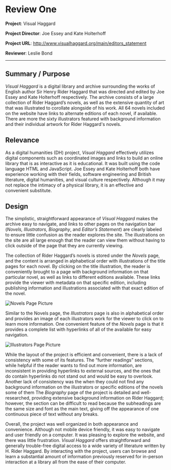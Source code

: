 # Review One

**Project**: Visual Haggard

**Project Director**: Joe Essey and Kate Holterhoff

**Project URL**: http://www.visualhaggard.org/main/editors_statement

**Reviewer**: Leslie Bond

___


## Summary / Purpose
*Visual Haggard* is a digital library and archive surrounding the works of English author Sir Henry Rider Haggard that was directed and edited by Joe Essey and Kate Holterhoff respectively. The archive consists of a large collection of Rider Haggard’s novels, as well as the extensive quantity of art that was illustrated to corollate alongside of his work. All 64 novels included on the website have links to alternate editions of each novel, if available. There are more the sixty illustrators featured with background information and their individual artwork for Rider Haggard's novels. 


## Relevance 
As a digital humanities (DH) project, *Visual Haggard* effectively utilizes digital components such as coordinated images and links to build an online library that is as interactive as it is educational. It was built using the code language HTML and JavaScript. Joe Essey and Kate Holterhoff both have experience working with their fields, software engineering and British literature, digital humanities, and visual culture respectively. Although it may not replace the intimacy of a physical library, it is an effective and convenient substitute.

## Design

The simplistic, straightforward appearance of *Visual Haggard* makes the archive easy to navigate, and links to other pages on the navigation bar (*Novels, Illustrators, Biography*, and *Editor’s Statement*) are clearly labeled to ensure little confusion as the reader explores the site. The illustrations on the site are all large enough that the reader can view them without having to click outside of the page that they are currently viewing.

The collection of Rider Haggard’s novels is stored under the *Novels* page, and the content is arranged in alphabetical order with illustrations of the title pages for each novel. By clicking on the title illustration, the reader is conveniently brought to a page with background information on that particular novel, as well as links to different editions available. These links provide the viewer with metadata on that specific edition, including publishing information and illustrations associated with that exact edition of the novel. 

![Novels Page Picture](https://lesliebond.github.io/LeslieBond/images/Goodqualityphotograph.jpg)


Similar to the Novels page, the *Illustrators* page is also in alphabetical order and provides an image of each illustrators work for the viewer to click on to learn more information. One convenient feature of the *Novels* page is that it provides a complete list with hyperlinks of all of the available for easy navigation. 

![Illustrators Page Picture](https://lesliebond.github.io/LeslieBond/images/Visualhaggardnovels.jpg)

While the layout of the project is efficient and convenient, there is a lack of consistency with some of its features. The “further readings” sections, while helpful if the reader wants to find out more information, are inconsistent in providing hyperlinks to external sources, and the ones that do contain hyperlinks do not stand out and would be easy to overlook. Another lack of consistency was the when they could not find any background information on the illustrators or specific editions of the novels some of them 
The *Biography* page of the project is detailed and well-researched, providing extensive background information on Rider Haggard; however, the section can be difficult to read because the subheadings are the same size and font as the main text, giving off the appearance of one continuous piece of text without any breaks.

Overall, the project was well organized in both appearance and convenience. Although not mobile device friendly, it was easy to navigate and user friendly on a computer. It was pleasing to explore the website, and there was little frustration. *Visual Haggard* offers straightforward and generally trouble-free digital access to a wide variety of literature written by H. Rider Haggard. By interacting with the project, users can browse and learn a substantial amount of information previously reserved for in-person interaction at a library all from the ease of their computer. 


